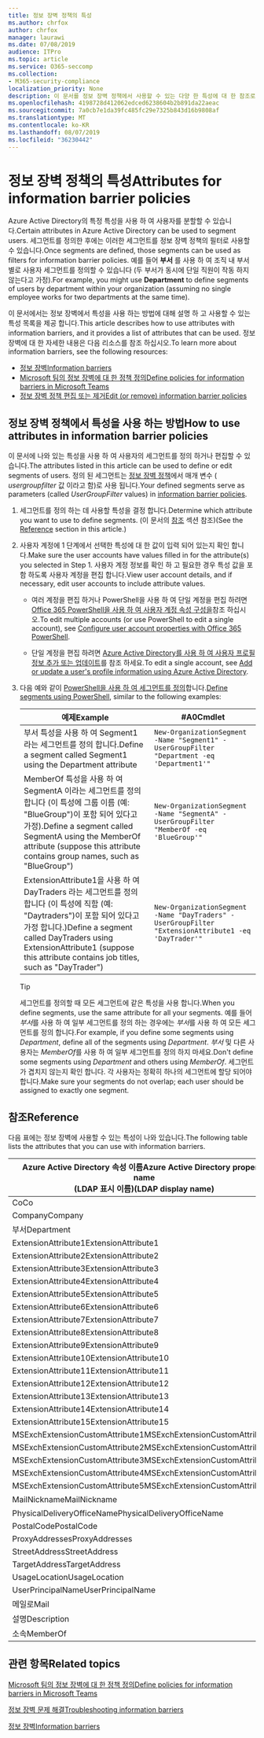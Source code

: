 ```yaml
---
title: 정보 장벽 정책의 특성
ms.author: chrfox
author: chrfox
manager: laurawi
ms.date: 07/08/2019
audience: ITPro
ms.topic: article
ms.service: O365-seccomp
ms.collection:
- M365-security-compliance
localization_priority: None
description: 이 문서를 정보 장벽 정책에서 사용할 수 있는 다양 한 특성에 대 한 참조로 사용 합니다.
ms.openlocfilehash: 4198728d412062edced6238604b2b891da22aeac
ms.sourcegitcommit: 7a0cb7e1da39fc485fc29e7325b843d16b9808af
ms.translationtype: MT
ms.contentlocale: ko-KR
ms.lasthandoff: 08/07/2019
ms.locfileid: "36230442"
---
```

# <a name="attributes-for-information-barrier-policies"></a><span data-ttu-id="6b96c-103">정보 장벽 정책의 특성</span><span class="sxs-lookup"><span data-stu-id="6b96c-103">Attributes for information barrier policies</span></span>

<span data-ttu-id="6b96c-104">Azure Active Directory의 특정 특성을 사용 하 여 사용자를 분할할 수 있습니다.</span><span class="sxs-lookup"><span data-stu-id="6b96c-104">Certain attributes in Azure Active Directory can be used to segment users.</span></span> <span data-ttu-id="6b96c-105">세그먼트를 정의한 후에는 이러한 세그먼트를 정보 장벽 정책의 필터로 사용할 수 있습니다.</span><span class="sxs-lookup"><span data-stu-id="6b96c-105">Once segments are defined, those segments can be used as filters for information barrier policies.</span></span> <span data-ttu-id="6b96c-106">예를 들어 **부서** 를 사용 하 여 조직 내 부서별로 사용자 세그먼트를 정의할 수 있습니다 (두 부서가 동시에 단일 직원이 작동 하지 않는다고 가정).</span><span class="sxs-lookup"><span data-stu-id="6b96c-106">For example, you might use **Department** to define segments of users by department within your organization (assuming no single employee works for two departments at the same time).</span></span> 

<span data-ttu-id="6b96c-107">이 문서에서는 정보 장벽에서 특성을 사용 하는 방법에 대해 설명 하 고 사용할 수 있는 특성 목록을 제공 합니다.</span><span class="sxs-lookup"><span data-stu-id="6b96c-107">This article describes how to use attributes with information barriers, and it provides a list of attributes that can be used.</span></span> <span data-ttu-id="6b96c-108">정보 장벽에 대 한 자세한 내용은 다음 리소스를 참조 하십시오.</span><span class="sxs-lookup"><span data-stu-id="6b96c-108">To learn more about information barriers, see the following resources:</span></span>
- [<span data-ttu-id="6b96c-109">정보 장벽</span><span class="sxs-lookup"><span data-stu-id="6b96c-109">Information barriers</span></span>](information-barriers.md)
- [<span data-ttu-id="6b96c-110">Microsoft 팀의 정보 장벽에 대 한 정책 정의</span><span class="sxs-lookup"><span data-stu-id="6b96c-110">Define policies for information barriers in Microsoft Teams</span></span>](information-barriers-policies.md)
- [<span data-ttu-id="6b96c-111">정보 장벽 정책 편집 또는 제거</span><span class="sxs-lookup"><span data-stu-id="6b96c-111">Edit (or remove) information barrier policies</span></span>](information-barriers-edit-segments-policies.md.md)

## <a name="how-to-use-attributes-in-information-barrier-policies"></a><span data-ttu-id="6b96c-112">정보 장벽 정책에서 특성을 사용 하는 방법</span><span class="sxs-lookup"><span data-stu-id="6b96c-112">How to use attributes in information barrier policies</span></span>

<span data-ttu-id="6b96c-113">이 문서에 나와 있는 특성을 사용 하 여 사용자의 세그먼트를 정의 하거나 편집할 수 있습니다.</span><span class="sxs-lookup"><span data-stu-id="6b96c-113">The attributes listed in this article can be used to define or edit segments of users.</span></span> <span data-ttu-id="6b96c-114">정의 된 세그먼트는 [정보 장벽 정책](information-barriers-policies.md)에서 매개 변수 ( *usergroupfilter* 값 이라고 함)로 사용 됩니다.</span><span class="sxs-lookup"><span data-stu-id="6b96c-114">Your defined segments serve as parameters (called *UserGroupFilter* values) in [information barrier policies](information-barriers-policies.md).</span></span>

1. <span data-ttu-id="6b96c-115">세그먼트를 정의 하는 데 사용할 특성을 결정 합니다.</span><span class="sxs-lookup"><span data-stu-id="6b96c-115">Determine which attribute you want to use to define segments.</span></span> <span data-ttu-id="6b96c-116">(이 문서의 [참조](#reference) 섹션 참조)</span><span class="sxs-lookup"><span data-stu-id="6b96c-116">(See the [Reference](#reference) section in this article.)</span></span>

2. <span data-ttu-id="6b96c-117">사용자 계정에 1 단계에서 선택한 특성에 대 한 값이 입력 되어 있는지 확인 합니다.</span><span class="sxs-lookup"><span data-stu-id="6b96c-117">Make sure the user accounts have values filled in for the attribute(s) you selected in Step 1.</span></span> <span data-ttu-id="6b96c-118">사용자 계정 정보를 확인 하 고 필요한 경우 특성 값을 포함 하도록 사용자 계정을 편집 합니다.</span><span class="sxs-lookup"><span data-stu-id="6b96c-118">View user account details, and if necessary, edit user accounts to include attribute values.</span></span> 

    - <span data-ttu-id="6b96c-119">여러 계정을 편집 하거나 PowerShell을 사용 하 여 단일 계정을 편집 하려면 [Office 365 PowerShell을 사용 하 여 사용자 계정 속성 구성을](https://docs.microsoft.com/office365/enterprise/powershell/configure-user-account-properties-with-office-365-powershell)참조 하십시오.</span><span class="sxs-lookup"><span data-stu-id="6b96c-119">To edit multiple accounts (or use PowerShell to edit a single account), see [Configure user account properties with Office 365 PowerShell](https://docs.microsoft.com/office365/enterprise/powershell/configure-user-account-properties-with-office-365-powershell).</span></span>

    - <span data-ttu-id="6b96c-120">단일 계정을 편집 하려면 [Azure Active Directory를 사용 하 여 사용자 프로필 정보 추가 또는 업데이트](https://docs.microsoft.com/azure/active-directory/fundamentals/active-directory-users-profile-azure-portal)를 참조 하세요.</span><span class="sxs-lookup"><span data-stu-id="6b96c-120">To edit a single account, see [Add or update a user's profile information using Azure Active Directory](https://docs.microsoft.com/azure/active-directory/fundamentals/active-directory-users-profile-azure-portal).</span></span>

3. <span data-ttu-id="6b96c-121">다음 예와 같이 [PowerShell을 사용 하 여 세그먼트를 정의](information-barriers-policies.md#define-segments-using-powershell)합니다.</span><span class="sxs-lookup"><span data-stu-id="6b96c-121">[Define segments using PowerShell](information-barriers-policies.md#define-segments-using-powershell), similar to the following examples:</span></span>

    |<span data-ttu-id="6b96c-122">예제</span><span class="sxs-lookup"><span data-stu-id="6b96c-122">Example</span></span>  |<span data-ttu-id="6b96c-123">#A0</span><span class="sxs-lookup"><span data-stu-id="6b96c-123">Cmdlet</span></span>  |
    |---------|---------|
    |<span data-ttu-id="6b96c-124">부서 특성을 사용 하 여 Segment1 라는 세그먼트를 정의 합니다.</span><span class="sxs-lookup"><span data-stu-id="6b96c-124">Define a segment called Segment1 using the Department attribute</span></span>     | `New-OrganizationSegment -Name "Segment1" -UserGroupFilter "Department -eq 'Department1'"`        |
    |<span data-ttu-id="6b96c-125">MemberOf 특성을 사용 하 여 SegmentA 이라는 세그먼트를 정의 합니다 (이 특성에 그룹 이름 (예: "BlueGroup")이 포함 되어 있다고 가정).</span><span class="sxs-lookup"><span data-stu-id="6b96c-125">Define a segment called SegmentA using the MemberOf attribute (suppose this attribute contains group names, such as "BlueGroup")</span></span>     | `New-OrganizationSegment -Name "SegmentA" -UserGroupFilter "MemberOf -eq 'BlueGroup'"`        |
    |<span data-ttu-id="6b96c-126">ExtensionAttribute1을 사용 하 여 DayTraders 라는 세그먼트를 정의 합니다 (이 특성에 직함 (예: "Daytraders")이 포함 되어 있다고 가정 합니다.)</span><span class="sxs-lookup"><span data-stu-id="6b96c-126">Define a segment called DayTraders using ExtensionAttribute1 (suppose this attribute contains job titles, such as "DayTrader")</span></span>|`New-OrganizationSegment -Name "DayTraders" -UserGroupFilter "ExtensionAttribute1 -eq 'DayTrader'"` |

    > [!TIP]
    > <span data-ttu-id="6b96c-127">세그먼트를 정의할 때 모든 세그먼트에 같은 특성을 사용 합니다.</span><span class="sxs-lookup"><span data-stu-id="6b96c-127">When you define segments, use the same attribute for all your segments.</span></span> <span data-ttu-id="6b96c-128">예를 들어 *부서*를 사용 하 여 일부 세그먼트를 정의 하는 경우에는 *부서*를 사용 하 여 모든 세그먼트를 정의 합니다.</span><span class="sxs-lookup"><span data-stu-id="6b96c-128">For example, if you define some segments using *Department*, define all of the segments using *Department*.</span></span> <span data-ttu-id="6b96c-129">*부서* 및 다른 사용자는 *MemberOf*를 사용 하 여 일부 세그먼트를 정의 하지 마세요.</span><span class="sxs-lookup"><span data-stu-id="6b96c-129">Don't define some segments using *Department* and others using *MemberOf*.</span></span> <span data-ttu-id="6b96c-130">세그먼트가 겹치지 않는지 확인 합니다. 각 사용자는 정확히 하나의 세그먼트에 할당 되어야 합니다.</span><span class="sxs-lookup"><span data-stu-id="6b96c-130">Make sure your segments do not overlap; each user should be assigned to exactly one segment.</span></span> 

## <a name="reference"></a><span data-ttu-id="6b96c-131">참조</span><span class="sxs-lookup"><span data-stu-id="6b96c-131">Reference</span></span>

<span data-ttu-id="6b96c-132">다음 표에는 정보 장벽에 사용할 수 있는 특성이 나와 있습니다.</span><span class="sxs-lookup"><span data-stu-id="6b96c-132">The following table lists the attributes that you can use with information barriers.</span></span>

|<span data-ttu-id="6b96c-133">Azure Active Directory 속성 이름</span><span class="sxs-lookup"><span data-stu-id="6b96c-133">Azure Active Directory property name</span></span><br/><span data-ttu-id="6b96c-134">(LDAP 표시 이름)</span><span class="sxs-lookup"><span data-stu-id="6b96c-134">(LDAP display name)</span></span>  |<span data-ttu-id="6b96c-135">Exchange 속성 이름</span><span class="sxs-lookup"><span data-stu-id="6b96c-135">Exchange property name</span></span>  |
|---------|---------|
|<span data-ttu-id="6b96c-136">Co</span><span class="sxs-lookup"><span data-stu-id="6b96c-136">Co</span></span>       | <span data-ttu-id="6b96c-137">Co</span><span class="sxs-lookup"><span data-stu-id="6b96c-137">Co</span></span>        |
|<span data-ttu-id="6b96c-138">Company</span><span class="sxs-lookup"><span data-stu-id="6b96c-138">Company</span></span>     |<span data-ttu-id="6b96c-139">Company</span><span class="sxs-lookup"><span data-stu-id="6b96c-139">Company</span></span>         |
|<span data-ttu-id="6b96c-140">부서</span><span class="sxs-lookup"><span data-stu-id="6b96c-140">Department</span></span>     |<span data-ttu-id="6b96c-141">부서</span><span class="sxs-lookup"><span data-stu-id="6b96c-141">Department</span></span>         |
|<span data-ttu-id="6b96c-142">ExtensionAttribute1</span><span class="sxs-lookup"><span data-stu-id="6b96c-142">ExtensionAttribute1</span></span> |<span data-ttu-id="6b96c-143">CustomAttribute1</span><span class="sxs-lookup"><span data-stu-id="6b96c-143">CustomAttribute1</span></span>  |
|<span data-ttu-id="6b96c-144">ExtensionAttribute2</span><span class="sxs-lookup"><span data-stu-id="6b96c-144">ExtensionAttribute2</span></span> |<span data-ttu-id="6b96c-145">CustomAttribute2</span><span class="sxs-lookup"><span data-stu-id="6b96c-145">CustomAttribute2</span></span>  |
|<span data-ttu-id="6b96c-146">ExtensionAttribute3</span><span class="sxs-lookup"><span data-stu-id="6b96c-146">ExtensionAttribute3</span></span> |<span data-ttu-id="6b96c-147">CustomAttribute3</span><span class="sxs-lookup"><span data-stu-id="6b96c-147">CustomAttribute3</span></span>  |
|<span data-ttu-id="6b96c-148">ExtensionAttribute4</span><span class="sxs-lookup"><span data-stu-id="6b96c-148">ExtensionAttribute4</span></span> |<span data-ttu-id="6b96c-149">CustomAttribute4</span><span class="sxs-lookup"><span data-stu-id="6b96c-149">CustomAttribute4</span></span>  |
|<span data-ttu-id="6b96c-150">ExtensionAttribute5</span><span class="sxs-lookup"><span data-stu-id="6b96c-150">ExtensionAttribute5</span></span> |<span data-ttu-id="6b96c-151">CustomAttribute5</span><span class="sxs-lookup"><span data-stu-id="6b96c-151">CustomAttribute5</span></span>  |
|<span data-ttu-id="6b96c-152">ExtensionAttribute6</span><span class="sxs-lookup"><span data-stu-id="6b96c-152">ExtensionAttribute6</span></span> |<span data-ttu-id="6b96c-153">CustomAttribute6</span><span class="sxs-lookup"><span data-stu-id="6b96c-153">CustomAttribute6</span></span>  |
|<span data-ttu-id="6b96c-154">ExtensionAttribute7</span><span class="sxs-lookup"><span data-stu-id="6b96c-154">ExtensionAttribute7</span></span> |<span data-ttu-id="6b96c-155">CustomAttribute7</span><span class="sxs-lookup"><span data-stu-id="6b96c-155">CustomAttribute7</span></span>  |
|<span data-ttu-id="6b96c-156">ExtensionAttribute8</span><span class="sxs-lookup"><span data-stu-id="6b96c-156">ExtensionAttribute8</span></span> |<span data-ttu-id="6b96c-157">CustomAttribute8</span><span class="sxs-lookup"><span data-stu-id="6b96c-157">CustomAttribute8</span></span>  |
|<span data-ttu-id="6b96c-158">ExtensionAttribute9</span><span class="sxs-lookup"><span data-stu-id="6b96c-158">ExtensionAttribute9</span></span> |<span data-ttu-id="6b96c-159">CustomAttribute9</span><span class="sxs-lookup"><span data-stu-id="6b96c-159">CustomAttribute9</span></span>  |
|<span data-ttu-id="6b96c-160">ExtensionAttribute10</span><span class="sxs-lookup"><span data-stu-id="6b96c-160">ExtensionAttribute10</span></span> |<span data-ttu-id="6b96c-161">CustomAttribute10</span><span class="sxs-lookup"><span data-stu-id="6b96c-161">CustomAttribute10</span></span>  |
|<span data-ttu-id="6b96c-162">ExtensionAttribute11</span><span class="sxs-lookup"><span data-stu-id="6b96c-162">ExtensionAttribute11</span></span> |<span data-ttu-id="6b96c-163">CustomAttribute11</span><span class="sxs-lookup"><span data-stu-id="6b96c-163">CustomAttribute11</span></span>  |
|<span data-ttu-id="6b96c-164">ExtensionAttribute12</span><span class="sxs-lookup"><span data-stu-id="6b96c-164">ExtensionAttribute12</span></span> |<span data-ttu-id="6b96c-165">CustomAttribute12</span><span class="sxs-lookup"><span data-stu-id="6b96c-165">CustomAttribute12</span></span>  |
|<span data-ttu-id="6b96c-166">ExtensionAttribute13</span><span class="sxs-lookup"><span data-stu-id="6b96c-166">ExtensionAttribute13</span></span> |<span data-ttu-id="6b96c-167">CustomAttribute13</span><span class="sxs-lookup"><span data-stu-id="6b96c-167">CustomAttribute13</span></span>  |
|<span data-ttu-id="6b96c-168">ExtensionAttribute14</span><span class="sxs-lookup"><span data-stu-id="6b96c-168">ExtensionAttribute14</span></span> |<span data-ttu-id="6b96c-169">CustomAttribute14</span><span class="sxs-lookup"><span data-stu-id="6b96c-169">CustomAttribute14</span></span>  |
|<span data-ttu-id="6b96c-170">ExtensionAttribute15</span><span class="sxs-lookup"><span data-stu-id="6b96c-170">ExtensionAttribute15</span></span> |<span data-ttu-id="6b96c-171">CustomAttribute15</span><span class="sxs-lookup"><span data-stu-id="6b96c-171">CustomAttribute15</span></span>  |
|<span data-ttu-id="6b96c-172">MSExchExtensionCustomAttribute1</span><span class="sxs-lookup"><span data-stu-id="6b96c-172">MSExchExtensionCustomAttribute1</span></span> |<span data-ttu-id="6b96c-173">ExtensionCustomAttribute1</span><span class="sxs-lookup"><span data-stu-id="6b96c-173">ExtensionCustomAttribute1</span></span> |
|<span data-ttu-id="6b96c-174">MSExchExtensionCustomAttribute2</span><span class="sxs-lookup"><span data-stu-id="6b96c-174">MSExchExtensionCustomAttribute2</span></span> |<span data-ttu-id="6b96c-175">ExtensionCustomAttribute2</span><span class="sxs-lookup"><span data-stu-id="6b96c-175">ExtensionCustomAttribute2</span></span> |
|<span data-ttu-id="6b96c-176">MSExchExtensionCustomAttribute3</span><span class="sxs-lookup"><span data-stu-id="6b96c-176">MSExchExtensionCustomAttribute3</span></span> |<span data-ttu-id="6b96c-177">ExtensionCustomAttribute3</span><span class="sxs-lookup"><span data-stu-id="6b96c-177">ExtensionCustomAttribute3</span></span> |
|<span data-ttu-id="6b96c-178">MSExchExtensionCustomAttribute4</span><span class="sxs-lookup"><span data-stu-id="6b96c-178">MSExchExtensionCustomAttribute4</span></span> |<span data-ttu-id="6b96c-179">ExtensionCustomAttribute4</span><span class="sxs-lookup"><span data-stu-id="6b96c-179">ExtensionCustomAttribute4</span></span> |
|<span data-ttu-id="6b96c-180">MSExchExtensionCustomAttribute5</span><span class="sxs-lookup"><span data-stu-id="6b96c-180">MSExchExtensionCustomAttribute5</span></span> |<span data-ttu-id="6b96c-181">ExtensionCustomAttribute5</span><span class="sxs-lookup"><span data-stu-id="6b96c-181">ExtensionCustomAttribute5</span></span> |
|<span data-ttu-id="6b96c-182">MailNickname</span><span class="sxs-lookup"><span data-stu-id="6b96c-182">MailNickname</span></span> |<span data-ttu-id="6b96c-183">별칭</span><span class="sxs-lookup"><span data-stu-id="6b96c-183">Alias</span></span> |
|<span data-ttu-id="6b96c-184">PhysicalDeliveryOfficeName</span><span class="sxs-lookup"><span data-stu-id="6b96c-184">PhysicalDeliveryOfficeName</span></span> |<span data-ttu-id="6b96c-185">Office</span><span class="sxs-lookup"><span data-stu-id="6b96c-185">Office</span></span> |
|<span data-ttu-id="6b96c-186">PostalCode</span><span class="sxs-lookup"><span data-stu-id="6b96c-186">PostalCode</span></span> |<span data-ttu-id="6b96c-187">PostalCode</span><span class="sxs-lookup"><span data-stu-id="6b96c-187">PostalCode</span></span> |
|<span data-ttu-id="6b96c-188">ProxyAddresses</span><span class="sxs-lookup"><span data-stu-id="6b96c-188">ProxyAddresses</span></span> |<span data-ttu-id="6b96c-189">EmailAddresses</span><span class="sxs-lookup"><span data-stu-id="6b96c-189">EmailAddresses</span></span> |
|<span data-ttu-id="6b96c-190">StreetAddress</span><span class="sxs-lookup"><span data-stu-id="6b96c-190">StreetAddress</span></span> |<span data-ttu-id="6b96c-191">StreetAddress</span><span class="sxs-lookup"><span data-stu-id="6b96c-191">StreetAddress</span></span> |
|<span data-ttu-id="6b96c-192">TargetAddress</span><span class="sxs-lookup"><span data-stu-id="6b96c-192">TargetAddress</span></span> |<span data-ttu-id="6b96c-193">ExternalEmailAddress</span><span class="sxs-lookup"><span data-stu-id="6b96c-193">ExternalEmailAddress</span></span> |
|<span data-ttu-id="6b96c-194">UsageLocation</span><span class="sxs-lookup"><span data-stu-id="6b96c-194">UsageLocation</span></span> |<span data-ttu-id="6b96c-195">UsageLocation</span><span class="sxs-lookup"><span data-stu-id="6b96c-195">UsageLocation</span></span> |
|<span data-ttu-id="6b96c-196">UserPrincipalName</span><span class="sxs-lookup"><span data-stu-id="6b96c-196">UserPrincipalName</span></span>  |<span data-ttu-id="6b96c-197">UserPrincipalName</span><span class="sxs-lookup"><span data-stu-id="6b96c-197">UserPrincipalName</span></span>  |
|<span data-ttu-id="6b96c-198">메일로</span><span class="sxs-lookup"><span data-stu-id="6b96c-198">Mail</span></span>   |<span data-ttu-id="6b96c-199">WindowsEmailAddress</span><span class="sxs-lookup"><span data-stu-id="6b96c-199">WindowsEmailAddress</span></span>    |
|<span data-ttu-id="6b96c-200">설명</span><span class="sxs-lookup"><span data-stu-id="6b96c-200">Description</span></span>    |<span data-ttu-id="6b96c-201">설명</span><span class="sxs-lookup"><span data-stu-id="6b96c-201">Description</span></span>    |
|<span data-ttu-id="6b96c-202">소속</span><span class="sxs-lookup"><span data-stu-id="6b96c-202">MemberOf</span></span>   |<span data-ttu-id="6b96c-203">MemberOfGroup</span><span class="sxs-lookup"><span data-stu-id="6b96c-203">MemberOfGroup</span></span>  |

## <a name="related-topics"></a><span data-ttu-id="6b96c-204">관련 항목</span><span class="sxs-lookup"><span data-stu-id="6b96c-204">Related topics</span></span>

[<span data-ttu-id="6b96c-205">Microsoft 팀의 정보 장벽에 대 한 정책 정의</span><span class="sxs-lookup"><span data-stu-id="6b96c-205">Define policies for information barriers in Microsoft Teams</span></span>](information-barriers-policies.md)

[<span data-ttu-id="6b96c-206">정보 장벽 문제 해결</span><span class="sxs-lookup"><span data-stu-id="6b96c-206">Troubleshooting information barriers</span></span>](information-barriers-troubleshooting.md)

[<span data-ttu-id="6b96c-207">정보 장벽</span><span class="sxs-lookup"><span data-stu-id="6b96c-207">Information barriers</span></span>](information-barriers.md)



